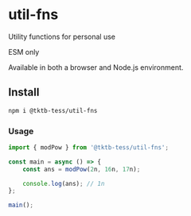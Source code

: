# util-fns

Utility functions for personal use

ESM only

Available in both a browser and Node.js environment.

## Install

```bash
npm i @tktb-tess/util-fns
```

### Usage

```ts
import { modPow } from '@tktb-tess/util-fns';

const main = async () => {
    const ans = modPow(2n, 16n, 17n);

    console.log(ans); // 1n
};

main();

```



